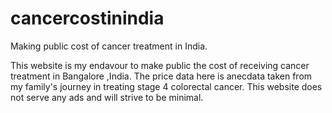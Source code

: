 # cancercostinindia
Making public cost of cancer treatment in India.

This website is my endavour to make public the cost of receiving cancer treatment in Bangalore ,India. 
The price data here is anecdata taken from my family's journey in treating stage 4 colorectal cancer. 
This website does not serve any ads and will strive to be minimal. 
